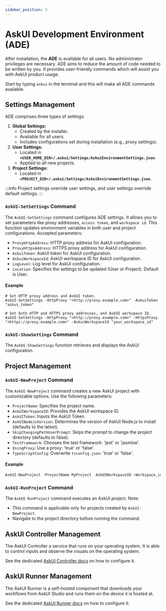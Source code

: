 ```yaml
---
sidebar_position: 3
---
```


# AskUI Development Environment (ADE)
After installation, the **ADE** is available for all users. No administrator privileges are necessary. ADE aims to reduce the amount of code needed to be written by you. It provides user-friendly commands which will assist you with AskUI product usage.

Start by typing `askui` in the terminal and this will make all ADE commands available.

## Settings Management
ADE comprises three types of settings:

1. **Global Settings:**
    - Created by the installer.
    - Available for all users.
    - Includes configurations set during installation (e.g., proxy settings).
2. **User Settings:**
    - Located in **`<USER_HOME_DIR>/.askui/Settings/AskuiEnvironmentSettings.json`**.
    - Applied to all new projects.
3. **Project Settings:**
    - Located in **`<PROJECT_DIR>/.askui/Settings/AskuiEnvironmentSettings.json`**.

:::info
Project settings override user settings, and user settings override default settings.
:::

### `AskUI-SetSettings` Command
The `AskUI-SetSettings` command configures ADE settings. It allows you to set parameters like proxy addresses, `access token`, and `workspace id`. This function updates environment variables in both user and project configurations. Accepted parameters:

- `ProxyHttpAddress`: HTTP proxy address for AskUI configuration.
- `ProxyHttpsAddress`: HTTPS proxy address for AskUI configuration.
- `AskuiToken`: AskUI token for AskUI configuration.
- `AskuiWorkspaceId`: AskUI workspace ID for AskUI configuration.
- `LogLevel`: Log level for AskUI configuration.
- `Location`: Specifies the settings to be updated (User or Project). Default is User.

#### Example

```shell
# Set HTTP proxy address and AskUI token.
AskUI-SetSettings -HttpProxy "<http://proxy.example.com>" -AskuiToken "askui_token"

# Set both HTTP and HTTPS proxy addresses, and AskUI workspace ID.
AskUI-SetSettings -HttpProxy "<http://proxy.example.com>" -HttpsProxy "<https://proxy.example.com>" -AskuiWorkspaceId "your_workspace_id"
```

### `AskUI-ShowSettings` Command
The `AskUI-ShowSettings` function retrieves and displays the AskUI configuration.

## Project Management

### `AskUI-NewProject` Command
The `AskUI-NewProject` command creates a new AskUI project with customizable options. Use the following parameters:

- `ProjectName`: Specifies the project name.
- `AskUIWorkspaceID`: Provides the AskUI workspace ID.
- `AskUIToken`: Inputs the AskUI Token.
- `AskUINodeJsVersion`: Determines the version of AskUI Node.js to install (defaults to the latest).
- `SkipChangingPathUserPrompt`: Skips the prompt to change the project directory (defaults to false).
- `TestFramework`: Chooses the test framework: 'jest' or 'jasmine'.
- `UsingProxy`: Use a proxy: 'true' or 'false'.
- `TypeScriptConfig`: Overwrite `tsconfig.json`: 'true' or 'false'.

#### Example

```powershell
AskUI-NewProject -ProjectName MyProject -AskUIWorkspaceID <Workspace_id> -AskUIToken <Token> -SkipChangingPathUserPrompt true
```

### `AskUI-RunProject` Command
The `AskUI-RunProject` command executes an AskUI project. Note:

- This command is applicable only for projects created by `AskUI-NewProject`.
- Navigate to the project directory before running the command.

## AskUI Controller Management
The AskUI Controller a service that runs on your operating system. It is able to control inputs and observe the visuals on the operating system.

See the dedicated [AskUI Controller docs](AskUI-Controller.md) on how to configure it.

## AskUI Runner Management
The AskUI Runner is a self-hosted component that downloads your workflows from AskUI Studio and runs them on the device it is hosted at.

See the dedicated [AskUI Runner docs](AskUI-Runner.md) on how to configure it.
